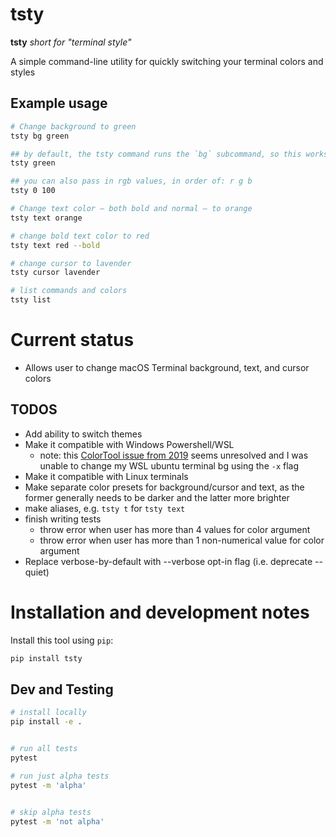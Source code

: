 # tsty

**tsty** _short for "terminal style"_

A simple command-line utility for quickly switching your terminal colors and styles

## Example usage

~~~sh
# Change background to green
tsty bg green

## by default, the tsty command runs the `bg` subcommand, so this works too:
tsty green

## you can also pass in rgb values, in order of: r g b
tsty 0 100

# Change text color — both bold and normal — to orange
tsty text orange

# change bold text color to red
tsty text red --bold

# change cursor to lavender
tsty cursor lavender

# list commands and colors
tsty list
~~~


# Current status

- Allows user to change macOS Terminal background, text, and cursor colors

## TODOS

- Add ability to switch themes
- Make it compatible with Windows Powershell/WSL
    - note: this [ColorTool issue from 2019](https://github.com/microsoft/terminal/issues/1160) seems unresolved and I was unable to change my WSL ubuntu terminal bg using the `-x` flag
- Make it compatible with Linux terminals
- Make separate color presets for background/cursor and text, as the former generally needs to be darker and the latter more brighter
- make aliases, e.g. `tsty t` for `tsty text`
- finish writing tests
    - throw error when user has more than 4 values for color argument
    - throw error when user has more than 1 non-numerical value for color argument
- Replace verbose-by-default with --verbose opt-in flag (i.e. deprecate --quiet)



# Installation and development notes

Install this tool using `pip`:


```sh
pip install tsty
```


## Dev and Testing


```sh
# install locally
pip install -e .


# run all tests
pytest

# run just alpha tests
pytest -m 'alpha'


# skip alpha tests
pytest -m 'not alpha'
```


